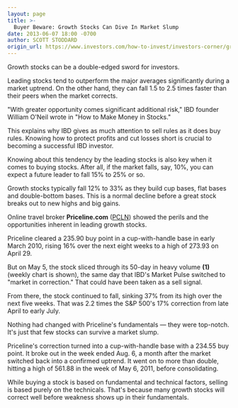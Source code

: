 ```yaml
---
layout: page
title: >-
  Buyer Beware: Growth Stocks Can Dive In Market Slump
date: 2013-06-07 18:00 -0700
author: SCOTT STODDARD
origin_url: https://www.investors.com/how-to-invest/investors-corner/growth-stocks-are-double-edged-sword/
---
```


Growth stocks can be a double-edged sword for investors.

Leading stocks tend to outperform the major averages significantly during a market uptrend. On the other hand, they can fall 1.5 to 2.5 times faster than their peers when the market corrects.

"With greater opportunity comes significant additional risk," IBD founder William O'Neil wrote in "How to Make Money in Stocks."

This explains why IBD gives as much attention to sell rules as it does buy rules. Knowing how to protect profits and cut losses short is crucial to becoming a successful IBD investor.

Knowing about this tendency by the leading stocks is also key when it comes to buying stocks. After all, if the market falls, say, 10%, you can expect a future leader to fall 15% to 25% or so.

Growth stocks typically fall 12% to 33% as they build cup bases, flat bases and double-bottom bases. This is a normal decline before a great stock breaks out to new highs and big gains.

Online travel broker **Priceline.com** ([PCLN](https://research.investors.com/quote.aspx?symbol=PCLN)) showed the perils and the opportunities inherent in leading growth stocks.

Priceline cleared a 235.90 buy point in a cup-with-handle base in early March 2010, rising 16% over the next eight weeks to a high of 273.93 on April 29.

But on May 5, the stock sliced through its 50-day in heavy volume **(1)** (weekly chart is shown), the same day that IBD's Market Pulse switched to "market in correction." That could have been taken as a sell signal.

From there, the stock continued to fall, sinking 37% from its high over the next five weeks. That was 2.2 times the S&P 500's 17% correction from late April to early July.

Nothing had changed with Priceline's fundamentals — they were top-notch. It's just that few stocks can survive a market slump.

Priceline's correction turned into a cup-with-handle base with a 234.55 buy point. It broke out in the week ended Aug. 6, a month after the market switched back into a confirmed uptrend. It went on to more than double, hitting a high of 561.88 in the week of May 6, 2011, before consolidating.

While buying a stock is based on fundamental and technical factors, selling is based purely on the technicals. That's because many growth stocks will correct well before weakness shows up in their fundamentals.
